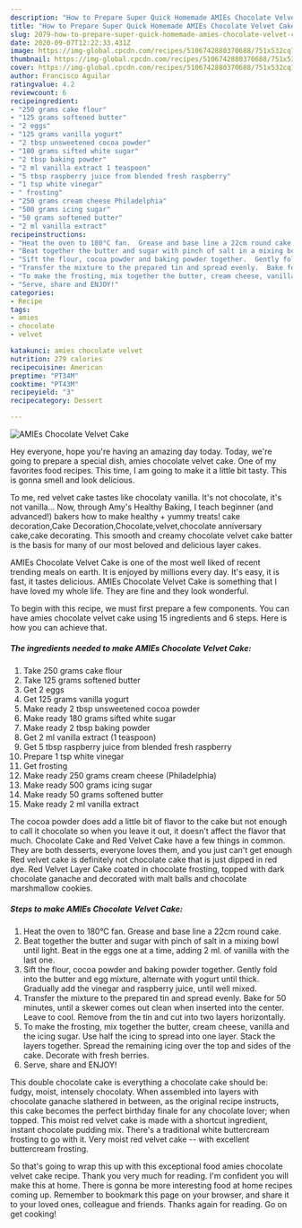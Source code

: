 ```yaml
---
description: "How to Prepare Super Quick Homemade AMIEs Chocolate Velvet Cake"
title: "How to Prepare Super Quick Homemade AMIEs Chocolate Velvet Cake"
slug: 2079-how-to-prepare-super-quick-homemade-amies-chocolate-velvet-cake
date: 2020-09-07T12:22:33.431Z
image: https://img-global.cpcdn.com/recipes/5106742880370688/751x532cq70/amies-chocolate-velvet-cake-recipe-main-photo.jpg
thumbnail: https://img-global.cpcdn.com/recipes/5106742880370688/751x532cq70/amies-chocolate-velvet-cake-recipe-main-photo.jpg
cover: https://img-global.cpcdn.com/recipes/5106742880370688/751x532cq70/amies-chocolate-velvet-cake-recipe-main-photo.jpg
author: Francisco Aguilar
ratingvalue: 4.2
reviewcount: 6
recipeingredient:
- "250 grams cake flour"
- "125 grams softened butter"
- "2 eggs"
- "125 grams vanilla yogurt"
- "2 tbsp unsweetened cocoa powder"
- "180 grams sifted white sugar"
- "2 tbsp baking powder"
- "2 ml vanilla extract 1 teaspoon"
- "5 tbsp raspberry juice from blended fresh raspberry"
- "1 tsp white vinegar"
- " frosting"
- "250 grams cream cheese Philadelphia"
- "500 grams icing sugar"
- "50 grams softened butter"
- "2 ml vanilla extract"
recipeinstructions:
- "Heat the oven to 180°C fan.  Grease and base line a 22cm round cake."
- "Beat together the butter and sugar with pinch of salt in a mixing bowl until light.  Beat in the eggs one at a time, adding 2 ml. of vanilla with the last one."
- "Sift the flour, cocoa powder and baking powder together.  Gently fold into the butter and egg mixture, alternate with yogurt until thick.  Gradually add the vinegar and raspberry juice, until well mixed."
- "Transfer the mixture to the prepared tin and spread evenly.  Bake for 50 minutes, until a skewer comes out clean when inserted into the center.  Leave to cool.  Remove from the tin and cut into two layers horizontally."
- "To make the frosting, mix together the butter, cream cheese, vanilla and the icing sugar.  Use half the icing to spread into one layer.  Stack the layers together.  Spread the remaining icing over the top and sides of the cake.  Decorate with fresh berries."
- "Serve, share and ENJOY!"
categories:
- Recipe
tags:
- amies
- chocolate
- velvet

katakunci: amies chocolate velvet 
nutrition: 279 calories
recipecuisine: American
preptime: "PT34M"
cooktime: "PT43M"
recipeyield: "3"
recipecategory: Dessert

---
```



![AMIEs Chocolate Velvet Cake](https://img-global.cpcdn.com/recipes/5106742880370688/751x532cq70/amies-chocolate-velvet-cake-recipe-main-photo.jpg)

Hey everyone, hope you're having an amazing day today. Today, we're going to prepare a special dish, amies chocolate velvet cake. One of my favorites food recipes. This time, I am going to make it a little bit tasty. This is gonna smell and look delicious.

To me, red velvet cake tastes like chocolaty vanilla. It&#39;s not chocolate, it&#39;s not vanilla… Now, through Amy&#39;s Healthy Baking, I teach beginner (and advanced!) bakers how to make healthy + yummy treats! cake decoration,Cake Decoration,Chocolate,velvet,chocolate anniversary cake,cake decorating. This smooth and creamy chocolate velvet cake batter is the basis for many of our most beloved and delicious layer cakes.

AMIEs Chocolate Velvet Cake is one of the most well liked of recent trending meals on earth. It is enjoyed by millions every day. It's easy, it is fast, it tastes delicious. AMIEs Chocolate Velvet Cake is something that I have loved my whole life. They are fine and they look wonderful.


To begin with this recipe, we must first prepare a few components. You can have amies chocolate velvet cake using 15 ingredients and 6 steps. Here is how you can achieve that.

<!--inarticleads1-->

##### The ingredients needed to make AMIEs Chocolate Velvet Cake:

1. Take 250 grams cake flour
1. Take 125 grams softened butter
1. Get 2 eggs
1. Get 125 grams vanilla yogurt
1. Make ready 2 tbsp unsweetened cocoa powder
1. Make ready 180 grams sifted white sugar
1. Make ready 2 tbsp baking powder
1. Get 2 ml vanilla extract (1 teaspoon)
1. Get 5 tbsp raspberry juice from blended fresh raspberry
1. Prepare 1 tsp white vinegar
1. Get  frosting
1. Make ready 250 grams cream cheese (Philadelphia)
1. Make ready 500 grams icing sugar
1. Make ready 50 grams softened butter
1. Make ready 2 ml vanilla extract


The cocoa powder does add a little bit of flavor to the cake but not enough to call it chocolate so when you leave it out, it doesn&#39;t affect the flavor that much. Chocolate Cake and Red Velvet Cake have a few things in common. They are both desserts, everyone loves them, and you just can&#39;t get enough Red velvet cake is definitely not chocolate cake that is just dipped in red dye. Red Velvet Layer Cake coated in chocolate frosting, topped with dark chocolate ganache and decorated with malt balls and chocolate marshmallow cookies. 

<!--inarticleads2-->

##### Steps to make AMIEs Chocolate Velvet Cake:

1. Heat the oven to 180°C fan.  Grease and base line a 22cm round cake.
1. Beat together the butter and sugar with pinch of salt in a mixing bowl until light.  Beat in the eggs one at a time, adding 2 ml. of vanilla with the last one.
1. Sift the flour, cocoa powder and baking powder together.  Gently fold into the butter and egg mixture, alternate with yogurt until thick.  Gradually add the vinegar and raspberry juice, until well mixed.
1. Transfer the mixture to the prepared tin and spread evenly.  Bake for 50 minutes, until a skewer comes out clean when inserted into the center.  Leave to cool.  Remove from the tin and cut into two layers horizontally.
1. To make the frosting, mix together the butter, cream cheese, vanilla and the icing sugar.  Use half the icing to spread into one layer.  Stack the layers together.  Spread the remaining icing over the top and sides of the cake.  Decorate with fresh berries.
1. Serve, share and ENJOY!


This double chocolate cake is everything a chocolate cake should be: fudgy, moist, intensely chocolaty. When assembled into layers with chocolate ganache slathered in between, as the original recipe instructs, this cake becomes the perfect birthday finale for any chocolate lover; when topped. This moist red velvet cake is made with a shortcut ingredient, instant chocolate pudding mix. There&#39;s a traditional white buttercream frosting to go with it. Very moist red velvet cake -- with excellent buttercream frosting. 

So that's going to wrap this up with this exceptional food amies chocolate velvet cake recipe. Thank you very much for reading. I'm confident you will make this at home. There is gonna be more interesting food at home recipes coming up. Remember to bookmark this page on your browser, and share it to your loved ones, colleague and friends. Thanks again for reading. Go on get cooking!

